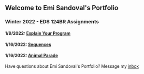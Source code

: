 ## Welcome to Emi Sandoval's Portfolio

### Winter 2022 - EDS 124BR Assignments

#### 1/9/2022: [Explain Your Program](https://youtu.be/jDI9WvAlDuU)

#### 1/16/2022: [Sequences](https://youtu.be/vgy-rtCBqCQ)

#### 1/16/2022: [Animal Parade](https://youtu.be/xoRiPv3JasA)





















Have questions about Emi Sandoval's Portfolio? Message my [inbox](mailto:emisandoval48@gmail.com)
